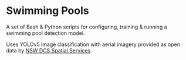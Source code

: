 # Swimming Pools

A set of Bash & Python scripts for configuring, training & running a swimming pool detection model.

Uses YOLOv5 image classification with aerial imagery provided as open data by [NSW DCS Spatial Services](https://six.nsw.gov.au/).


